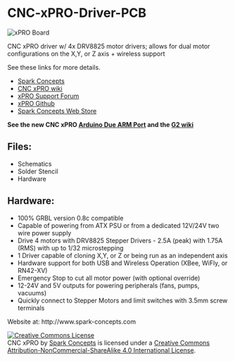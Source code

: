 CNC-xPRO-Driver-PCB
===================

![xPRO Board](http://cdn1.bigcommerce.com/n-ou1isn/hyslicv8/products/92/images/350/IMG_5158_NEW__17115.1406345536.1280.1280.jpg)

CNC xPRO driver w/ 4x DRV8825 motor drivers; allows for dual motor configurations on the X,Y, or Z axis + wireless support

See these links for more details.

* [Spark Concepts](https://www.spark-concepts.com/)
* [CNC xPRO wiki](https://github.com/Spark-Concepts/xPRO/wiki)
* [xPRO Support Forum](http://www.spark-concepts.com/forums/)
* [xPRO Github](https://github.com/Spark-Concepts/xPRO/)
* [Spark Concepts Web Store](http://www.spark-concepts.com/pre-order-cnc-xpro-controller-v2/)

**See the new CNC xPRO [Arduino Due ARM Port](http://www.spark-concepts.com/cnc-xpro-controller) and the [G2 wiki](http://www.spark-concepts.com/forums/)**

<H2>Files:</H2>
<UL>
<LI>Schematics
<LI>Solder Stencil
<LI>Hardware
</UL>
<H2>Hardware:</H2>
<UL>
<LI>100% GRBL version 0.8c compatible
<LI>Capable of powering from ATX PSU or from a dedicated 12V/24V two wire power supply
<LI>Drive 4 motors with DRV8825 Stepper Drivers - 2.5A (peak) with 1.75A (RMS) with up to 1/32 microstepping
<LI>1 Driver capable of cloning X,Y, or Z or being run as an independent axis
<LI>Hardware support for both USB and Wireless Operation (XBee, WiFly, or RN42-XV)
<LI>Emergency Stop to cut all motor power (with optional override)
<LI>12-24V and 5V outputs for powering peripherals (fans, pumps, vacuums)
<LI>Quickly connect to Stepper Motors and limit switches with 3.5mm screw terminals
</UL>
Website at: http://www.spark-concepts.com

<a rel="license" href="http://creativecommons.org/licenses/by-nc-sa/4.0/"><img alt="Creative Commons License" style="border-width:0" src="https://i.creativecommons.org/l/by-nc-sa/4.0/88x31.png" /></a><br /><span xmlns:dct="http://purl.org/dc/terms/" property="dct:title">CNC xPRO</span> by <a xmlns:cc="http://creativecommons.org/ns#" href="http://www.spark-concepts.com/" property="cc:attributionName" rel="cc:attributionURL">Spark Concepts</a> is licensed under a <a rel="license" href="http://creativecommons.org/licenses/by-nc-sa/4.0/">Creative Commons Attribution-NonCommercial-ShareAlike 4.0 International License</a>.
